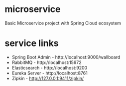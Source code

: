 # microservice
Basic Microservice project with Spring Cloud ecosystem

# service links
 - Spring Boot Admin - http://localhost:9000/wallboard
 - RabbitMQ - http://localhost:15672
 - Elasticsearch - http://localhost:9200
 - Eureka Server - http://localhost:8761
 - Zipkin - http://127.0.0.1:9411/zipkin/